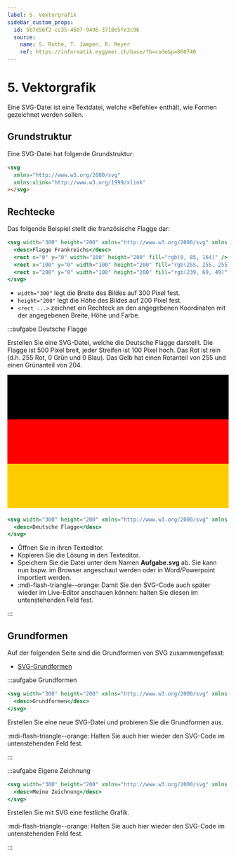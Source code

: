 ```yaml
---
label: 5. Vektorgrafik
sidebar_custom_props:
  id: 5b7e56f2-cc35-4607-9496-3718e5fe3c96
  source:
    name: S. Rothe, T. Jampen, R. Meyer
    ref: https://informatik.mygymer.ch/base/?b=code&p=860740
---
```


# 5. Vektorgrafik

Eine SVG-Datei ist eine Textdatei, welche «Befehle» enthält, wie Formen gezeichnet werden sollen.

## Grundstruktur

Eine SVG-Datei hat folgende Grundstruktur:

```html
<svg
  xmlns="http://www.w3.org/2000/svg"
  xmlns:xlink="http://www.w3.org/1999/xlink"
></svg>
```

## Rechtecke

Das folgende Beispiel stellt die französische Flagge dar:

```jsx live_jsx
<svg width="300" height="200" xmlns="http://www.w3.org/2000/svg" xmlns:xlink="http://www.w3.org/1999/xlink">
  <desc>Flagge Frankreichs</desc>
  <rect x="0" y="0" width="100" height="200" fill="rgb(0, 85, 164)" />
  <rect x="100" y="0" width="100" height="200" fill="rgb(255, 255, 255)" />
  <rect x="200" y="0" width="100" height="200" fill="rgb(239, 69, 49)" />
</svg>
```

- `width="300"` legt die Breite des Bildes auf 300 Pixel fest.
- `height="200"` legt die Höhe des Bildes auf 200 Pixel fest.
- `<rect ...>` zeichnet ein Rechteck an den angegebenen Koordinaten mit der angegebenen Breite, Höhe und Farbe.

:::aufgabe Deutsche Flagge
<Answer type="state" webKey="3d4a0f77-a441-40d1-8853-64b67a72cb5a" />

Erstellen Sie eine SVG-Datei, welche die Deutsche Flagge darstellt. Die Flagge ist 500 Pixel breit, jeder Streifen ist 100 Pixel hoch. Das Rot ist rein (d.h. 255 Rot, 0 Grün und 0 Blau). Das Gelb hat einen Rotanteil von 255 und einen Grünanteil von 204.

![](images/05-svg/de.svg)


```jsx live_jsx
<svg width="300" height="200" xmlns="http://www.w3.org/2000/svg" xmlns:xlink="http://www.w3.org/1999/xlink">
  <desc>Deutsche Flagge</desc>
</svg>
```

- Öffnen Sie in ihren Texteditor.
- Kopieren Sie die Lösung in den Texteditor.
- Speichern Sie die Datei unter dem Namen __Aufgabe.svg__ ab. Sie kann nun bspw. im Browser angeschaut werden oder in Word/Powerpoint importiert werden.
- :mdi-flash-triangle--orange: Damit Sie den SVG-Code auch später wieder im Live-Editor anschauen können: halten Sie diesen im untenstehenden Feld fest.

<Answer type="text" monospace webKey="c827cf8f-69f5-4a2f-adbf-db8f187380ca" placeholder="<SVG>🇩🇪</SVG>" />
:::

## Grundformen

Auf der folgenden Seite sind die Grundformen von SVG zusammengefasst:

- [SVG-Grundformen](https://wiki.selfhtml.org/wiki/SVG/Elemente/Grundformen)

:::aufgabe Grundformen
<Answer type="state" webKey="1b2ccfd8-8912-4171-b25a-e7fa47911c57" />

```jsx live_jsx
<svg width="300" height="200" xmlns="http://www.w3.org/2000/svg" xmlns:xlink="http://www.w3.org/1999/xlink">
  <desc>Grundformen</desc>
</svg>
```


Erstellen Sie eine neue SVG-Datei und probieren Sie die Grundformen aus. 

:mdi-flash-triangle--orange: Halten Sie auch hier wieder den SVG-Code im untenstehenden Feld fest.

<Answer type="text" monospace webKey="2aa43ec6-d61b-412f-b7b8-e98b227c1696" placeholder="<SVG>🔲🔺⭕</SVG>" />
:::

:::aufgabe Eigene Zeichnung
<Answer type="state" webKey="62214e07-803f-4027-b8db-87018e640cd4" />


```jsx live_jsx
<svg width="300" height="200" xmlns="http://www.w3.org/2000/svg" xmlns:xlink="http://www.w3.org/1999/xlink">
  <desc>Meine Zeichnung</desc>
</svg>
```

Erstellen Sie mit SVG eine festliche Grafik.

:mdi-flash-triangle--orange: Halten Sie auch hier wieder den SVG-Code im untenstehenden Feld fest.


<Answer type="text" monospace webKey="f8f6dc01-5264-4115-a4df-4965e7912d95"  placeholder="<SVG>🖼️</SVG>"/>
:::


